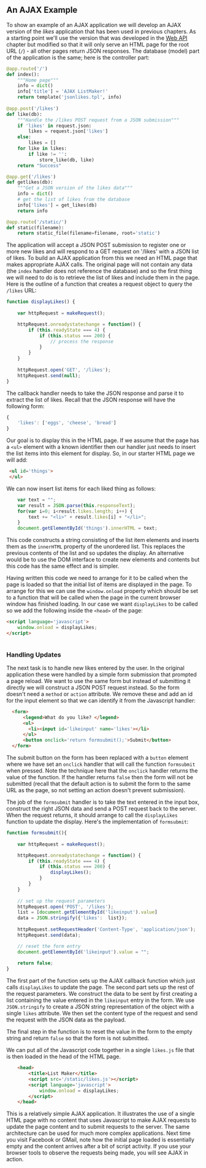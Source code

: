 
An AJAX Example
---------------

To show an example of an AJAX application we will develop an AJAX
version of the *likes* application that has been used in previous
chapters. As a starting point we'll use the version that was developed
in the [Web API](../data/webapi.md) chapter but modified so that it
will only serve an HTML page for the root URL (`/`) - all other pages
return JSON responses. The database (model) part of the application is
the same; here is the controller part:

```python
@app.route('/')
def index():
    """Home page"""
    info = dict()
    info['title'] = 'AJAX ListMaker!'
    return template('jsonlikes.tpl', info)
        
@app.post('/likes')
def like(db):
    """Handle the /likes POST request from a JSON submission"""
    if 'likes' in request.json:
        likes = request.json['likes']
    else:
        likes = []
    for like in likes:
        if like != '':
            store_like(db, like)
    return "Success"

@app.get('/likes')
def getlikes(db):
    """Get a JSON version of the likes data"""
    info = dict()
    # get the list of likes from the database
    info['likes'] = get_likes(db)
    return info

@app.route('/static/')
def static(filename):
    return static_file(filename=filename, root='static')
```

The application will accept a JSON POST submission to register one or
more new likes and will respond to a GET request on '/likes' with a JSON
list of likes. To build an AJAX application from this we need an HTML
page that makes appropriate AJAX calls. The original page will not
contain any data (the `index` handler does not reference the database)
and so the first thing we will need to do is to retrieve the list of
likes and include them in the page. Here is the outline of a function
that creates a request object to query the `/likes` URL:

```javascript
function displayLikes() {
    
    var httpRequest = makeRequest();

    httpRequest.onreadystatechange = function() {
        if (this.readyState === 4) {
            if (this.status === 200) {
                // process the response
            }
        } 
    }
    
    httpRequest.open('GET', '/likes');
    httpRequest.send(null);
}
```

The callback handler needs to take the JSON response and parse it to
extract the list of likes. Recall that the JSON response will have the
following form:

```javascript
{
    'likes': ['eggs', 'cheese', 'bread']
}
```

Our goal is to display this in the HTML page. If we assume that the page
has a `<ul>` element with a known identifier then our handler just needs
to insert the list items into this element for display. So, in our
starter HTML page we will add:

```HTML
 <ul id='things'>
 </ul>
```

We can now insert list items for each liked thing as follows:

```javascript
    var text = "";
    var result = JSON.parse(this.responseText);
    for(var i=0; i<result.likes.length; i++) {
        text += "<li>" + result.likes[i] + "</li>";
    }
    document.getElementById('things').innerHTML = text;
```

This code constructs a string consisting of the list item elements and
inserts them as the `innerHTML` property of the unordered list. This
replaces the previous contents of the list and so updates the display.
An alternative would be to use the DOM interface to create new elements
and contents but this code has the same effect and is simpler.

Having written this code we need to arrange for it to be called when the
page is loaded so that the initial list of items are displayed in the
page. To arrange for this we can use the `window.onload` property which
should be set to a function that will be called when the page in the
current browser window has finished loading. In our case we want
`displayLikes` to be called so we add the following inside the `<head>`
of the page:

```HTML
<script language='javascript'>
    window.onload = displayLikes;
</script>
        
```

### Handling Updates

The next task is to handle new likes entered by the user. In the
original application these were handled by a simple form submission that
prompted a page reload. We want to use the same form but instead of
submitting it directly we will construct a JSON POST request instead. So
the form doesn't need a `method` or `action` attribute. We remove these
and add an id for the input element so that we can identify it from the
Javascript handler:

```HTML
  <form>
      <legend>What do you like? </legend>
      <ul>
        <li><input id='likeinput' name='likes'></li>
      </ul>
      <button onclick='return formsubmit();'>Submit</button>
  </form>
```

The submit button on the form has been replaced with a `button` element
where we have set an `onclick` handler that will call the function
`formsubmit` when pressed. Note the technique here that the `onclick`
handler returns the value of the function. If the handler returns
`false` then the form will not be submitted (recall that the default
action is to submit the form to the same URL as the page, so not setting
an action doesn't prevent submission).

The job of the `formsubmit` handler is to take the text entered in the
input box, construct the right JSON data and send a POST request back to
the server. When the request returns, it should arrange to call the
`displayLikes` function to update the display. Here's the implementation
of `formsubmit`:

```javascript
function formsubmit(){
    
    var httpRequest = makeRequest();

    httpRequest.onreadystatechange = function() {
        if (this.readyState === 4) {
            if (this.status === 200) {
                displayLikes();
            }
        } 
    }
    
    // set up the request parameters
    httpRequest.open('POST', '/likes');
    list = [document.getElementById('likeinput').value]
    data = JSON.stringify({'likes':  list});
    
    httpRequest.setRequestHeader('Content-Type', 'application/json');
    httpRequest.send(data);

    // reset the form entry
    document.getElementById('likeinput').value = "";
    
    return false;
}
```

The first part of the function sets up the AJAX callback function which
just calls `displayLikes` to update the page. The second part sets up
the rest of the request parameters. We construct the data to be sent by
first creating a list containing the value entered in the `likeinput`
entry in the form. We use `JSON.stringify` to create a JSON string
representation of the object with a single `likes` attribute. We then
set the content type of the request and send the request with the JSON
data as the payload.

The final step in the function is to reset the value in the form to the
empty string and return `false` so that the form is not submitted.

We can put all of the Javascript code together in a single `likes.js`
file that is then loaded in the head of the HTML page.

```HTML
    <head>
        <title>List Maker</title>
        <script src='/static/likes.js'></script>
        <script language='javascript'>
            window.onload = displayLikes;
        </script>
    </head>
```

This is a relatively simple AJAX application. It illustrates the use of
a single HTML page with no content that uses Javascript to make AJAX
requests to update the page content and to submit requests to the
server. The same architecture can be used for much more complex
applications. Next time you visit Facebook or GMail, note how the
initial page loaded is essentially empty and the content arrives after a
bit of script activity. If you use your browser tools to observe the
requests being made, you will see AJAX in action.
